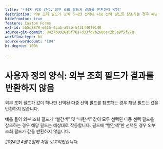 ```yaml
---
title: '사용자 정의 양식: 외부 조회 필드가 결과를 반환하지 않음'
description: 외부 조회 필드가 값이 하나만 선택된 다중 선택 필드를 참조하는 경우 해당 필드는 값을 반환하지 않습니다.
hidefromtoc: true
feature: Custom Forms
exl-id: b65c8870-e915-4ca5-a93b-5431440f9140
source-git-commit: 0427b092610f78a7d33fd2b2606ac2b5e9f5f270
workflow-type: ht
source-wordcount: '104'
ht-degree: 100%

---
```


# 사용자 정의 양식: 외부 조회 필드가 결과를 반환하지 않음

외부 조회 필드가 값이 하나만 선택된 다중 선택 필드를 참조하는 경우 해당 필드는 값을 반환하지 않습니다.

예를 들어 외부 조회 필드가 “빨간색” 및 “파란색” 값이 모두 선택된 다중 선택 필드를 참조하는 경우 해당 필드는 예상대로 작동합니다. 필드에 “빨간색”만 선택된 경우 외부 조회 필드가 값을 반환하지 않습니다.

_2024년 4월 2일에 처음 보고되었습니다._
